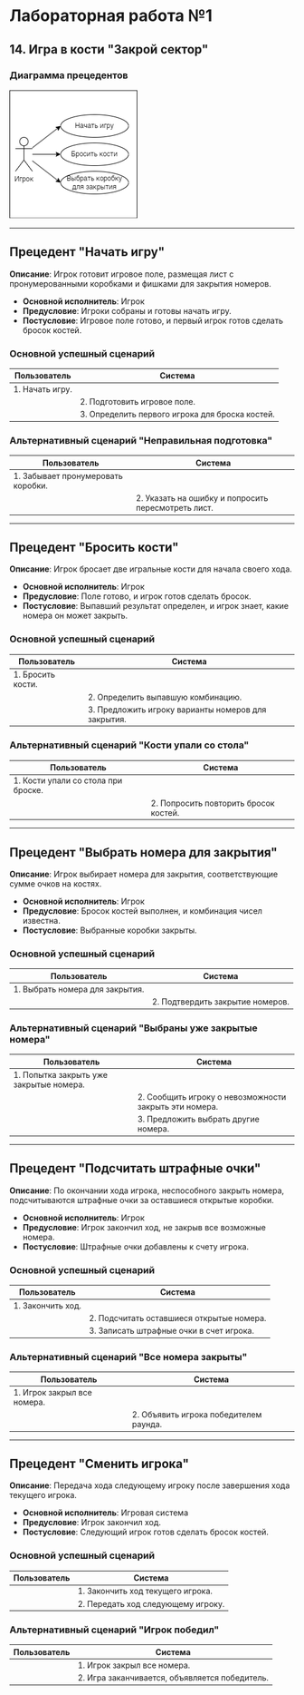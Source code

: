 # Лабораторная работа №1
## 14. Игра в кости "Закрой сектор"

### Диаграмма прецедентов
![lab_1.png](lab_1.png)

---

## Прецедент "Начать игру"
**Описание**: Игрок готовит игровое поле, размещая лист с пронумерованными коробками и фишками для закрытия номеров.
- **Основной исполнитель**: Игрок
- **Предусловие**: Игроки собраны и готовы начать игру.
- **Постусловие**: Игровое поле готово, и первый игрок готов сделать бросок костей.

### Основной успешный сценарий
| Пользователь         | Система                                           | 
|----------------------|---------------------------------------------------|
| 1. Начать игру.      |                                                   | 
|                      | 2. Подготовить игровое поле.                     |
|                      | 3. Определить первого игрока для броска костей.  |

### Альтернативный сценарий "Неправильная подготовка"
| Пользователь                                  | Система                                     | 
|-----------------------------------------------|---------------------------------------------|
| 1. Забывает пронумеровать коробки.           |                                             | 
|                                               | 2. Указать на ошибку и попросить пересмотреть лист. |

---

## Прецедент "Бросить кости"
**Описание**: Игрок бросает две игральные кости для начала своего хода.
- **Основной исполнитель**: Игрок
- **Предусловие**: Поле готово, и игрок готов сделать бросок.
- **Постусловие**: Выпавший результат определен, и игрок знает, какие номера он может закрыть.

### Основной успешный сценарий
| Пользователь         | Система                                           | 
|----------------------|---------------------------------------------------|
| 1. Бросить кости.    |                                                   | 
|                      | 2. Определить выпавшую комбинацию.               |
|                      | 3. Предложить игроку варианты номеров для закрытия. |

### Альтернативный сценарий "Кости упали со стола"
| Пользователь         | Система                                           | 
|----------------------|---------------------------------------------------|
| 1. Кости упали со стола при броске. |                                    | 
|                      | 2. Попросить повторить бросок костей.            |

---

## Прецедент "Выбрать номера для закрытия"
**Описание**: Игрок выбирает номера для закрытия, соответствующие сумме очков на костях.
- **Основной исполнитель**: Игрок
- **Предусловие**: Бросок костей выполнен, и комбинация чисел известна.
- **Постусловие**: Выбранные коробки закрыты.

### Основной успешный сценарий
| Пользователь                         | Система                             | 
|--------------------------------------|-------------------------------------|
| 1. Выбрать номера для закрытия.      |                                     | 
|                                      | 2. Подтвердить закрытие номеров.   |

### Альтернативный сценарий "Выбраны уже закрытые номера"
| Пользователь                            | Система                                   | 
|-----------------------------------------|-------------------------------------------|
| 1. Попытка закрыть уже закрытые номера. |                                           | 
|                                         | 2. Сообщить игроку о невозможности закрыть эти номера. |
|                                         | 3. Предложить выбрать другие номера.                   |

---
## Прецедент "Подсчитать штрафные очки"
**Описание**: По окончании хода игрока, неспособного закрыть номера, подсчитываются штрафные очки за оставшиеся открытые коробки.
- **Основной исполнитель**: Игрок
- **Предусловие**: Игрок закончил ход, не закрыв все возможные номера.
- **Постусловие**: Штрафные очки добавлены к счету игрока.

### Основной успешный сценарий
| Пользователь                    | Система                                               | 
|---------------------------------|-------------------------------------------------------|
| 1. Закончить ход.               |                                                       | 
|                                 | 2. Подсчитать оставшиеся открытые номера.            |
|                                 | 3. Записать штрафные очки в счет игрока.             |

### Альтернативный сценарий "Все номера закрыты"
| Пользователь                        | Система                                    | 
|-------------------------------------|--------------------------------------------|
| 1. Игрок закрыл все номера.         |                                            | 
|                                     | 2. Объявить игрока победителем раунда.    |

---
## Прецедент "Сменить игрока"
**Описание**: Передача хода следующему игроку после завершения хода текущего игрока.
- **Основной исполнитель**: Игровая система
- **Предусловие**: Игрок закончил ход.
- **Постусловие**: Следующий игрок готов сделать бросок костей.

### Основной успешный сценарий
| Пользователь                | Система                                     | 
|-----------------------------|---------------------------------------------|
|                             | 1. Закончить ход текущего игрока.           | 
|                             | 2. Передать ход следующему игроку.          |

### Альтернативный сценарий "Игрок победил"
| Пользователь                | Система                                      | 
|-----------------------------|----------------------------------------------|
|                             | 1. Игрок закрыл все номера.                  | 
|                             | 2. Игра заканчивается, объявляется победитель. |

